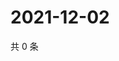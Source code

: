# 2021-12-02

共 0 条

<!-- BEGIN WEIBO -->
<!-- 最后更新时间 Thu Dec 02 2021 00:01:31 GMT+0800 (China Standard Time) -->

<!-- END WEIBO -->
